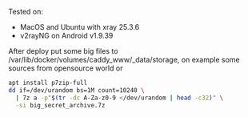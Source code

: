 Tested on:

* MacOS and Ubuntu with xray 25.3.6
* v2rayNG on Android v1.9.39

After deploy put some big files to /var/lib/docker/volumes/caddy_www/_data/storage, on example some sources from opensource world or

```bash
apt install p7zip-full
dd if=/dev/urandom bs=1M count=10240 \
  | 7z a -p"$(tr -dc A-Za-z0-9 </dev/urandom | head -c32)" \
  -si big_secret_archive.7z
```
